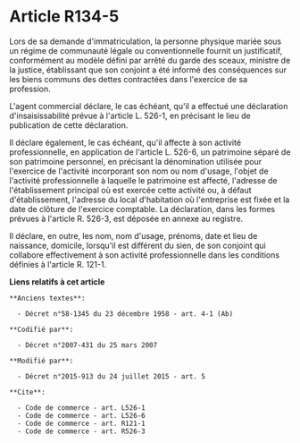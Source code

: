 # Article R134-5

Lors de sa demande d'immatriculation, la personne physique mariée sous un régime de communauté légale ou conventionnelle
fournit un justificatif, conformément au modèle défini par arrêté du garde des sceaux, ministre de la justice, établissant
que son conjoint a été informé des conséquences sur les biens communs des dettes contractées dans l'exercice de sa
profession. 

L'agent commercial déclare, le cas échéant, qu'il a effectué une déclaration d'insaisissabilité prévue à l'article L. 526-1,
en précisant le lieu de publication de cette déclaration. 

Il déclare également, le cas échéant, qu'il affecte à son activité professionnelle, en application de l'article L. 526-6, un
patrimoine séparé de son patrimoine personnel, en précisant la dénomination utilisée pour l'exercice de l'activité
incorporant son nom ou nom d'usage, l'objet de l'activité professionnelle à laquelle le patrimoine est affecté, l'adresse de
l'établissement principal où est exercée cette activité ou, à défaut d'établissement, l'adresse du local d'habitation où
l'entreprise est fixée et la date de clôture de l'exercice comptable. La déclaration, dans les formes prévues à l'article R.
526-3, est déposée en annexe au registre. 

Il déclare, en outre, les nom, nom d'usage, prénoms, date et lieu de naissance, domicile, lorsqu'il est différent du sien, de
son conjoint qui collabore effectivement à son activité professionnelle dans les conditions définies à l'article R. 121-1.

**Liens relatifs à cet article**

	**Anciens textes**:

	  - Décret n°58-1345 du 23 décembre 1958 - art. 4-1 (Ab)

	**Codifié par**:

	  - Décret n°2007-431 du 25 mars 2007

	**Modifié par**:

	  - Décret n°2015-913 du 24 juillet 2015 - art. 5

	**Cite**:

	  - Code de commerce - art. L526-1
	  - Code de commerce - art. L526-6
	  - Code de commerce - art. R121-1
	  - Code de commerce - art. R526-3
